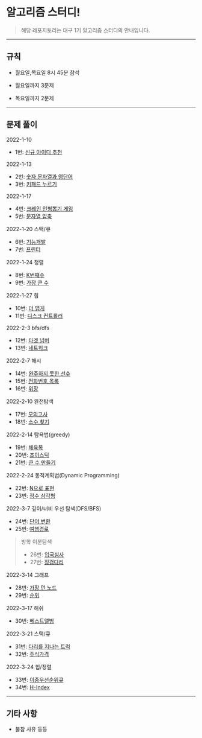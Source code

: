 # 알고리즘 스터디!

> 해당 레포지토리는 대구 1기 알고리즘 스터디의 안내입니다.


---
## 규칙

- 월요일,목요일 8시 45분 참석 

- 월요일까지 3문제

- 목요일까지 2문제

---
## 문제 풀이

2022-1-10
- 1번: [신규 아이디 추천](https://programmers.co.kr/learn/courses/30/lessons/72410)

2022-1-13
- 2번: [숫자 문자열과 영단어](https://programmers.co.kr/learn/courses/30/lessons/81301)
- 3번: [키패드 누르기](https://programmers.co.kr/learn/courses/30/lessons/67256)

2022-1-17
- 4번: [크레인 인형뽑기 게임](https://programmers.co.kr/learn/courses/30/lessons/81301)
- 5번: [문자열 압축](https://programmers.co.kr/learn/courses/30/lessons/67256)

2022-1-20 스택/큐
- 6번: [기능개발](https://programmers.co.kr/learn/courses/30/lessons/42586)
- 7번: [프린터](https://programmers.co.kr/learn/courses/30/lessons/42587)

2022-1-24 정렬 
- 8번: [K번째수](https://programmers.co.kr/learn/courses/30/lessons/42748)
- 9번: [가장 큰 수](https://programmers.co.kr/learn/courses/30/lessons/42746)

2022-1-27 힙
- 10번: [더 맵게](https://programmers.co.kr/learn/courses/30/lessons/42626)
- 11번: [디스크 컨트롤러](https://programmers.co.kr/learn/courses/30/lessons/42627)

2022-2-3 bfs/dfs
- 12번: [타겟 넘버](https://programmers.co.kr/learn/courses/30/lessons/43165)
- 13번: [네트워크](https://programmers.co.kr/learn/courses/30/lessons/43162)

2022-2-7 해시
- 14번: [완주하지 못한 선수](https://programmers.co.kr/learn/courses/30/lessons/42576)
- 15번: [전화번호 목록](https://programmers.co.kr/learn/courses/30/lessons/42577)
- 16번: [위장](https://programmers.co.kr/learn/courses/30/lessons/42578)

2022-2-10 완전탐색
- 17번: [모의고사](https://programmers.co.kr/learn/courses/30/lessons/42840)
- 18번: [소수 찾기](https://programmers.co.kr/learn/courses/30/lessons/42839)

2022-2-14 탐욕법(greedy)
- 19번: [체육복](https://programmers.co.kr/learn/courses/30/lessons/42862)
- 20번: [조이스틱](https://programmers.co.kr/learn/courses/30/lessons/42860)
- 21번: [큰 수 만들기](https://programmers.co.kr/learn/courses/30/lessons/42883)

2022-2-24 동적계획법(Dynamic Programming)
- 22번: [N으로 표현](https://programmers.co.kr/learn/courses/30/lessons/42895)
- 23번: [정수 삼각형](https://programmers.co.kr/learn/courses/30/lessons/43105)

2022-3-7 깊이/너비 우선 탐색(DFS/BFS)
- 24번: [단어 변환](https://programmers.co.kr/learn/courses/30/lessons/43163)
- 25번: [여행경로](https://programmers.co.kr/learn/courses/30/lessons/43164)

>방학 이분탐색
>- 26번: [입국심사](https://programmers.co.kr/learn/courses/30/lessons/43238)
>- 27번: [징검다리](https://programmers.co.kr/learn/courses/30/lessons/43236)

2022-3-14 그래프
- 28번: [가장 먼 노드](https://programmers.co.kr/learn/courses/30/lessons/49189)
- 29번: [순위](https://programmers.co.kr/learn/courses/30/lessons/49191)

2022-3-17 해쉬
- 30번: [베스트앨범](https://programmers.co.kr/learn/courses/30/lessons/42579)

2022-3-21 스택/큐
- 31번: [다리를 지나는 트럭](https://programmers.co.kr/learn/courses/30/lessons/42583)
- 32번: [주식가격](https://programmers.co.kr/learn/courses/30/lessons/42584)

2022-3-24 힙/정렬
- 33번: [이중우선순위큐](https://programmers.co.kr/learn/courses/30/lessons/42628)
- 34번: [H-Index](https://programmers.co.kr/learn/courses/30/lessons/42747)

---
## 기타 사항
- 불참 사유 등등